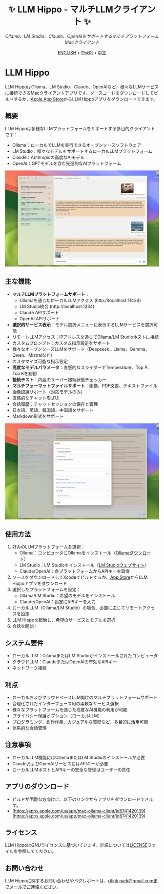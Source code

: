 <div align='center'>


# ✨ LLM Hippo - マルチLLMクライアント ✨

_Ollama、LM Studio、Claude、OpenAIをサポートするマルチプラットフォームMacクライアント_

[ENGLISH](README.md) •
[한국어](README_KR.md) •
[中文](README_CH.md)

</div>

# LLM Hippo

LLM HippoはOllama、LM Studio、Claude、OpenAIなど、様々なLLMサービスに接続できるMacクライアントアプリです。ソースコードをダウンロードしてビルドするか、[Apple App Store](https://apps.apple.com/us/app/mac-ollama-client/id6741420139)からLLM Hippoアプリをダウンロードできます。

## 概要

LLM Hippoは多様なLLMプラットフォームをサポートする多目的クライアントです：
- Ollama：ローカルでLLMを実行できるオープンソースソフトウェア
- LM Studio：様々なモデルをサポートするローカルLLMプラットフォーム
- Claude：Anthropicの高度なAIモデル
- OpenAI：GPTモデルを含む先進的なAIプラットフォーム

![poster](image_en.jpg)

## 主な機能

- **マルチLLMプラットフォームサポート**：
  - Ollamaを通じたローカルLLMアクセス (http://localhost:11434)
  - LM Studio統合 (http://localhost:1234)
  - Claude APIサポート
  - OpenAI APIサポート
- **選択的サービス表示**：モデル選択メニューに表示するLLMサービスを選択可能
- リモートLLMアクセス：IPアドレスを通じてOllama/LM Studioホストに接続
- カスタムプロンプト：カスタム指示設定をサポート
- 様々なオープンソースLLMをサポート（Deepseek、Llama、Gemma、Qwen、Mistralなど）
- カスタマイズ可能な指示設定
- **高度なモデルパラメータ**：直感的なスライダーでTemperature、Top P、Top Kを制御
- **接続テスト**：内蔵のサーバー接続状態チェッカー
- **マルチフォーマットファイルサポート**：画像、PDF文書、テキストファイル
- 画像認識サポート（対応モデルのみ）
- 直感的なチャット形式UI
- 会話履歴：チャットセッションの保存と管理
- 日本語、英語、韓国語、中国語をサポート
- Markdown形式をサポート

![poster](image_settings.jpg)

## 使用方法

1. 好みのLLMプラットフォームを選択：
   - Ollama：コンピュータにOllamaをインストール（[Ollamaダウンロード](https://ollama.com/download)）
   - LM Studio：LM Studioをインストール（[LM Studioウェブサイト](https://lmstudio.ai/)）
   - Claude/OpenAI：各プラットフォームからAPIキーを取得
2. ソースをダウンロードしてXcodeでビルドするか、[App Store](https://apps.apple.com/us/app/mac-ollama-client/id6741420139)からLLM Hippoアプリをダウンロード
3. 選択したプラットフォームを設定：
   - Ollama/LM Studio：希望のモデルをインストール
   - Claude/OpenAI：設定にAPIキーを入力
4. ローカルLLM（Ollama/LM Studio）の場合、必要に応じてリモートアクセスを設定
5. LLM Hippoを起動し、希望のサービスとモデルを選択
6. 会話を開始！

## システム要件

- ローカルLLM：OllamaまたはLM Studioがインストールされたコンピュータ
- クラウドLLM：ClaudeまたはOpenAIの有効なAPIキー
- ネットワーク接続

## 利点

- ローカルおよびクラウドベースLLM向けのマルチプラットフォームサポート
- 合理化されたインターフェース用の柔軟なサービス選択
- 様々なプラットフォームを通じた高度なAI機能の利用が可能
- プライバシー保護オプション（ローカルLLM）
- プログラミング、創作作業、カジュアルな質問など、多目的に活用可能
- 体系的な会話管理

## 注意事項

- ローカルLLM機能にはOllamaまたはLM Studioのインストールが必要
- ClaudeおよびOpenAIサービスにはAPIキーが必要
- ローカルLLMホストとAPIキーの安全な管理はユーザーの責任

## アプリのダウンロード

- ビルドが困難な方向けに、以下のリンクからアプリをダウンロードできます。
- [https://apps.apple.com/us/app/mac-ollama-client/id6741420139](https://apps.apple.com/us/app/mac-ollama-client/id6741420139)

## ライセンス

LLM HippoはGNUライセンスに基づいています。詳細については[LICENSE](LICENSE)ファイルを参照してください。

## お問い合わせ

LLM Hippoに関するお問い合わせやバグレポートは、rtlink.park@gmail.comまでメールでご連絡ください。
